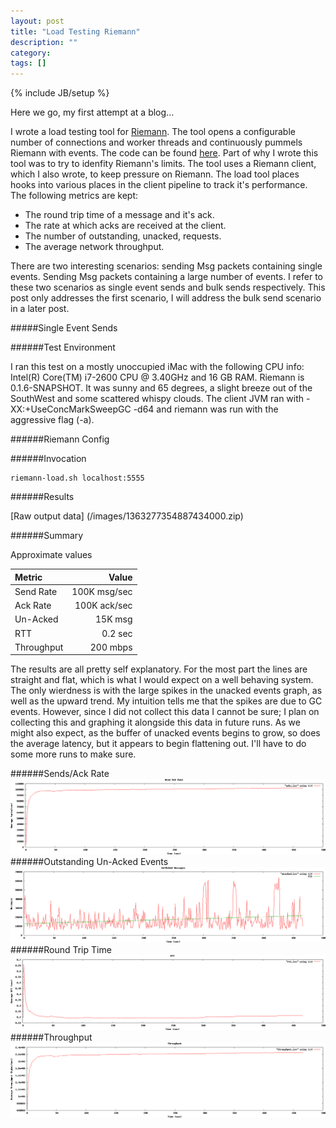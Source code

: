 ```yaml
---
layout: post
title: "Load Testing Riemann"
description: ""
category: 
tags: []
---
```

{% include JB/setup %}

Here we go, my first attempt at a blog...

I wrote a load testing tool for [Riemann](http://riemann.io). The tool opens a configurable number of connections and worker threads and continuously pummels Riemann with events. The code can be found [here](https://github.com/mgodave/riemann-client). Part of why I wrote this tool was to try to idenfity Riemann's limits. The tool uses a Riemann client, which I also wrote, to keep pressure on Riemann. The load tool places hooks into various places in the client pipeline to track it's performance. The following metrics are kept:

* The round trip time of a message and it's ack.
* The rate at which acks are received at the client. 
* The number of outstanding, unacked, requests.
* The average network throughput.

There are two interesting scenarios: sending Msg packets containing single events. Sending Msg packets containing a large number of events. I refer to these two scenarios as single event sends and bulk sends respectively. This post only addresses the first scenario, I will address the bulk send scenario in a later post.

#####Single Event Sends

######Test Environment

I ran this test on a mostly unoccupied iMac with the following CPU info: Intel(R) Core(TM) i7-2600 CPU @ 3.40GHz and 16 GB RAM. Riemann is 0.1.6-SNAPSHOT. It was sunny and 65 degrees, a slight breeze out of the SouthWest and some scattered whispy clouds. The client JVM ran with -XX:+UseConcMarkSweepGC -d64 and riemann was run with the aggressive flag (-a).

######Riemann Config

<script src="https://gist.github.com/mgodave/5155644.js"> </script>

######Invocation

```
riemann-load.sh localhost:5555
```

######Results

<p/>
[Raw output data] (/images/1363277354887434000.zip)
<p/>

######Summary

Approximate values

|Metric|Value|
|:-----|------:|
|Send Rate|100K msg/sec| 
|Ack Rate|100K ack/sec|
|Un-Acked|15K msg|
|RTT|0.2 sec|
|Throughput|200 mbps|

<p/>

The results are all pretty self explanatory. For the most part the lines are straight and flat, which is what I would expect on a well behaving system. The only wierdness is with the large spikes in the unacked events graph, as well as the upward trend. My intuition tells me that the spikes are due to GC events. However, since I did not collect this data I cannot be sure; I plan on collecting this and graphing it alongside this data in future runs. As we might also expect, as the buffer of unacked events begins to grow, so does the average latency, but it appears to begin flattening out. I'll have to do some more runs to make sure.

######Sends/Ack Rate
![Load](/images/acks.png)
######Outstanding Un-Acked Events
![Load](/images/unacked.png)
######Round Trip Time
![Load](/images/rtt.png)
######Throughput
![Load](/images/throughput.png)



